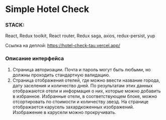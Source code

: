 # Simple Hotel Check

### STACK:
React, Redux toolkit, React router, Redux saga, axios, redux-persist, yup

Ссылка на деплой: https://hotel-check-tau.vercel.app/

### Описание интерфейса

1. Страница авторизации. Почта и пароль могут быть любыми, но должны
   проходить стандартную валидацию.
2. Страница отображения отелей, где можно ввести название города, дату
   заселения и количество дней. По результатам этих данных отображаются отели и
   информация о них, которые можно добавить в избранное. Избранные отели, в
   соответствующем блоке, можно отсортировать по стоимости и количеству звезд.
   На странице отображается карусель захардкоженных изображений. Изображение в
   карусели можно прокручивать.
